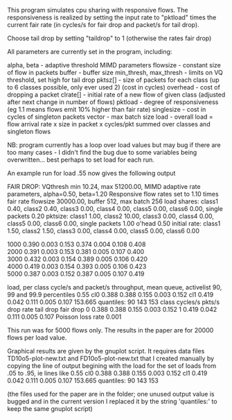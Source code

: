This program simulates cpu sharing with responsive flows. The responsiveness is realized by setting the input rate to "pktload" times the current fair rate (in cycles/s for fair drop and packet/s for tail drop).

Choose tail drop by setting "taildrop" to 1 (otherwise the rates fair drop)

All parameters are currently set in the program, including:

alpha, beta - adaptive threshold MIMD parameters
flowsize - constant size of flow in packets
buffer - buffer size
min_thresh, max_thresh - limits on VQ threshold, set high for tail drop
pktsz[] - size of packets for each class (up to 6 classes possible, only ever used 2) (cost in cycles)
overhead - cost of dropping a packet
clrate[] - initial rate of a new flow of given class (adjusted after next change in number of flows)
pktload - degree of responsiveness (eg 1.1 means flows emit 10% higher than fair rate)
singlesize - cost in cycles of singleton packets
vector - max batch size
load - overall load = flow arrival rate x size in packet x cycles/pkt summed over classes and singleton flows

NB: program currently has a loop over load values but may bug if there are too many cases - I didn't find the bug due to some variables being overwritten... best perhaps to set load for each run.

An example run for load .55 now gives the following output

FAIR DROP: VQthresh min 10.24, max 51200.00, 
MIMD adaptive rate parameters, alpha=0.50, beta=1.20 
Responsive flow rates set to 1.10 times fair rate
flowsize 30000.00, buffer 512, max batch 256 
load shares: class1 0.40, class2 0.40, class3 0.00, class4 0.00, class5 0.00, class6 0.00, single packets 0.20 
pktsize: class1 1.00, class2 10.00, class3 0.00, class4 0.00, class5 0.00, class6 0.00, single packets 1.00 o'head 0.50
initial rate: class1 1.50, class2 1.50, class3 0.00, class4 0.00, class5 0.00, class6 0.00 

1000   0.390    0.003    0.153    0.374   0.004   0.108    0.408    
2000   0.391    0.003    0.153    0.381   0.005   0.107    0.400    
3000   0.432    0.003    0.154    0.389   0.005   0.106    0.420    
4000   0.419    0.003    0.154    0.393   0.005   0.106    0.423    
5000   0.387    0.003    0.152    0.387   0.005   0.107    0.419    

load, per class cycle/s and packet/s throughput, mean queue, activelist 90, 99 and 99.9 percentiles 
0.55  cl0  0.388  0.388  0.155  0.003  0.152  cl1  0.419  0.042  0.111  0.005  0.107  153.665  quantiles:     90     143     153 
class   cycles/s   pkts/s drop rate tail drop  fair drop
  0     0.388     0.388   0.155     0.003     0.152
  1     0.419     0.042   0.111     0.005     0.107
Poisson loss rate 0.001 

This run was for 5000 flows only. The results in the paper are for 20000 flows per load value.

Graphical results are given by the gnuplot script. It requires data files TD10o5-plot-new.txt and FD10o5-plot-new.txt that I created manually by copying the line of output begining with the load for the set of loads from .05 to .95, ie lines like 
0.55  cl0  0.388  0.388  0.155  0.003  0.152  cl1  0.419  0.042  0.111  0.005  0.107  153.665  quantiles:     90     143     153 

(the files used for the paper are in the folder; one unused output value is bugged and in the current version I replaced it by the string 'quantiles:' to keep the same gnuplot script)

